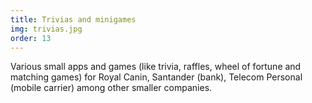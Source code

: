 ```yaml
---
title: Trivias and minigames
img: trivias.jpg
order: 13
---
```

Various small apps and games (like trivia, raffles, wheel of fortune and matching games) for Royal Canin, Santander (bank), Telecom Personal (mobile carrier) among other smaller companies.
